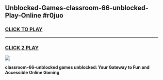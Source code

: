 
## Unblocked-Games-classroom-66-unblocked-Play-Online #r0juo
<h3>
<a href="https://news.freeplayer.one?title=classroom-66-unblocked&ref=3">CLICK TO PLAY</a></h3>
<hr>

<h3>
<a href="https://news.freeplayer.one?title=classroom-66-unblocked&ref=3">CLICK 2 PLAY</a>
  
</h3>

<a href="https://news.freeplayer.one?title=classroom-66-unblocked&ref=3"><img src="https://clearcache.store/games.png"></a>


**classroom-66-unblocked games unblocked: Your Gateway to Fun and Accessible Online Gaming**
